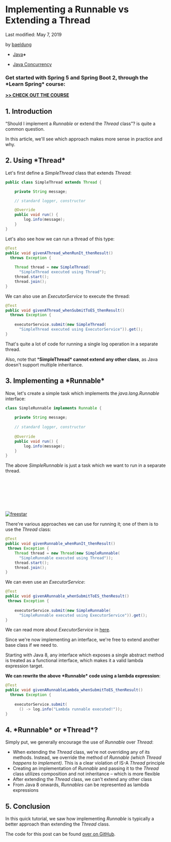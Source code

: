 # Implementing a Runnable vs Extending a Thread

Last modified: May 7, 2019

by [baeldung](https://www.baeldung.com/author/baeldung/)



- [Java](https://www.baeldung.com/category/java/)**+**

- [Java Concurrency](https://www.baeldung.com/tag/java-concurrency/)

### **Get started with Spring 5 and Spring Boot 2, through the \*Learn Spring\* course:**

**[>> CHECK OUT THE COURSE](https://www.baeldung.com/ls-course-start)**

## **1. Introduction**

“Should I implement a *Runnable* or extend the *Thread* class”? is quite a common question.

In this article, we'll see which approach makes more sense in practice and why.

## **2. Using \*Thread\***

Let's first define a *SimpleThread* class that extends *Thread*:

```java
public class SimpleThread extends Thread {

    private String message;

    // standard logger, constructor

    @Override
    public void run() {
        log.info(message);
    }
}
```

Let's also see how we can run a thread of this type:

```java
@Test
public void givenAThread_whenRunIt_thenResult()
  throws Exception {
 
    Thread thread = new SimpleThread(
      "SimpleThread executed using Thread");
    thread.start();
    thread.join();
}
```

We can also use an *ExecutorService* to execute the thread:

```java
@Test
public void givenAThread_whenSubmitToES_thenResult()
  throws Exception {
    
    executorService.submit(new SimpleThread(
      "SimpleThread executed using ExecutorService")).get();
}
```

That's quite a lot of code for running a single log operation in a separate thread.

Also, note that ***SimpleThread\* cannot extend any other class**, as Java doesn't support multiple inheritance.

## **3. Implementing a \*Runnable\***

Now, let's create a simple task which implements the *java.lang.Runnable* interface:

```java
class SimpleRunnable implements Runnable {
	
    private String message;
	
    // standard logger, constructor
    
    @Override
    public void run() {
        log.info(message);
    }
}
```

The above *SimpleRunnable* is just a task which we want to run in a separate thread.

<iframe id="google_ads_iframe_/15184186/baeldung_incontent_dynamic_desktop_0" title="3rd party ad content" name="google_ads_iframe_/15184186/baeldung_incontent_dynamic_desktop_0" width="728" height="90" scrolling="no" marginwidth="0" marginheight="0" frameborder="0" srcdoc="" data-google-container-id="5" data-load-complete="true" style="box-sizing: border-box; border: 0px; vertical-align: bottom;"></iframe>

[![freestar](https://a.pub.network/core/imgs/fslogo-green.svg)](https://freestar.com/?utm_medium=ad_container&utm_source=branding&utm_name=baeldung_incontent_dynamic_desktop)

There're various approaches we can use for running it; one of them is to use the *Thread* class:

```java
@Test
public void givenRunnable_whenRunIt_thenResult()
 throws Exception {
    Thread thread = new Thread(new SimpleRunnable(
      "SimpleRunnable executed using Thread"));
    thread.start();
    thread.join();
}
```

We can even use an *ExecutorService*:

```java
@Test
public void givenARunnable_whenSubmitToES_thenResult()
 throws Exception {
    
    executorService.submit(new SimpleRunnable(
      "SimpleRunnable executed using ExecutorService")).get();
}
```

We can read more about *ExecutorService* in [here](https://www.baeldung.com/java-executor-service-tutorial).

Since we're now implementing an interface, we're free to extend another base class if we need to.

Starting with Java 8, any interface which exposes a single abstract method is treated as a functional interface, which makes it a valid lambda expression target.

**We can rewrite the above \*Runnable\* code using a lambda expression**:

```java
@Test
public void givenARunnableLambda_whenSubmitToES_thenResult() 
  throws Exception {
    
    executorService.submit(
      () -> log.info("Lambda runnable executed!"));
}
```

## **4. \*Runnable\* or \*Thread\*?**

Simply put, we generally encourage the use of *Runnable* over *Thread*:

- When extending the *Thread* class, we're not overriding any of its methods. Instead, we override the method of *Runnable (*which *Thread* happens to implement*)*. This is a clear violation of IS-A *Thread* principle
- Creating an implementation of *Runnable* and passing it to the *Thread* class utilizes composition and not inheritance – which is more flexible
- After extending the *Thread* class, we can't extend any other class
- From Java 8 onwards, *Runnables* can be represented as lambda expressions

## **5. Conclusion**

In this quick tutorial, we saw how implementing *Runnable* is typically a better approach than extending the *Thread* class.

The code for this post can be found [over on GitHub](https://github.com/eugenp/tutorials/tree/master/core-java-modules/core-java-concurrency-basic).
